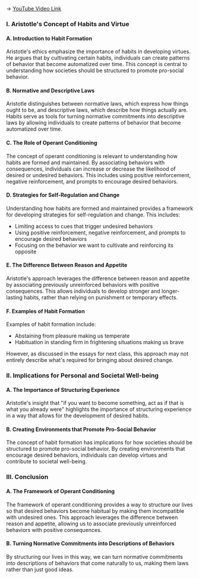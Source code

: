-> [YouTube Video Link](https://www.youtube.com/watch?v=reZA81S0zfI&list=PL3F6BC200B2930084&index=9&pp=iAQB)

### I. Aristotle's Concept of Habits and Virtue
#### A. Introduction to Habit Formation

Aristotle's ethics emphasize the importance of habits in developing virtues. He argues that by cultivating certain habits, individuals can create patterns of behavior that become automatized over time. This concept is central to understanding how societies should be structured to promote pro-social behavior.

#### B. Normative and Descriptive Laws

Aristotle distinguishes between normative laws, which express how things ought to be, and descriptive laws, which describe how things actually are. Habits serve as tools for turning normative commitments into descriptive laws by allowing individuals to create patterns of behavior that become automatized over time.

#### C. The Role of Operant Conditioning

The concept of operant conditioning is relevant to understanding how habits are formed and maintained. By associating behaviors with consequences, individuals can increase or decrease the likelihood of desired or undesired behaviors. This includes using positive reinforcement, negative reinforcement, and prompts to encourage desired behaviors.

#### D. Strategies for Self-Regulation and Change

Understanding how habits are formed and maintained provides a framework for developing strategies for self-regulation and change. This includes:

* Limiting access to cues that trigger undesired behaviors
* Using positive reinforcement, negative reinforcement, and prompts to encourage desired behaviors
* Focusing on the behavior we want to cultivate and reinforcing its opposite

#### E. The Difference Between Reason and Appetite

Aristotle's approach leverages the difference between reason and appetite by associating previously unreinforced behaviors with positive consequences. This allows individuals to develop stronger and longer-lasting habits, rather than relying on punishment or temporary effects.

#### F. Examples of Habit Formation

Examples of habit formation include:

* Abstaining from pleasure making us temperate
* Habituation in standing firm in frightening situations making us brave

However, as discussed in the essays for next class, this approach may not entirely describe what's required for bringing about desired change.

### II. Implications for Personal and Societal Well-being
#### A. The Importance of Structuring Experience

Aristotle's insight that "if you want to become something, act as if that is what you already were" highlights the importance of structuring experience in a way that allows for the development of desired habits.

#### B. Creating Environments that Promote Pro-Social Behavior

The concept of habit formation has implications for how societies should be structured to promote pro-social behavior. By creating environments that encourage desired behaviors, individuals can develop virtues and contribute to societal well-being.

### III. Conclusion
#### A. The Framework of Operant Conditioning

The framework of operant conditioning provides a way to structure our lives so that desired behaviors become habitual by making them incompatible with undesired ones. This approach leverages the difference between reason and appetite, allowing us to associate previously unreinforced behaviors with positive consequences.

#### B. Turning Normative Commitments into Descriptions of Behaviors

By structuring our lives in this way, we can turn normative commitments into descriptions of behaviors that come naturally to us, making them laws rather than just good ideas.